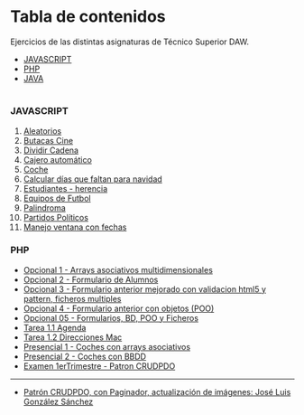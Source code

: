 # Tabla de contenidos
Ejercicios de las distintas asignaturas de Técnico Superior DAW.
* [JAVASCRIPT](#JAVASCRIPT)
* [PHP](#PHP)
* [JAVA](#JAVA)
#

### JAVASCRIPT
1. [Aleatorios](https://github.com/erabasco/javascript/tree/master/aleatorios)
2. [Butacas Cine](https://github.com/erabasco/javascript/tree/master/butacas)
3. [Dividir Cadena](https://github.com/erabasco/javascript/tree/master/cadena_mitad)
4. [Cajero automático](https://github.com/erabasco/javascript/tree/master/cajero)
5. [Coche](https://github.com/erabasco/javascript/tree/master/coches)
6. [Calcular días que faltan para navidad](https://github.com/erabasco/javascript/tree/master/dias_navidad)
7. [Estudiantes - herencia](https://github.com/erabasco/javascript/tree/master/estudiantes_herencia_classes)
8. [Equipos de Futbol](https://github.com/erabasco/javascript/tree/master/examen_equipos_futbol)
9. [Palindroma](https://github.com/erabasco/javascript/tree/master/palindroma)
10. [Partidos Políticos](https://github.com/erabasco/javascript/tree/master/partidos_politicos)
11. [Manejo ventana con fechas](https://github.com/erabasco/javascript/tree/master/ventana_fechas)


### PHP
* [Opcional 1 - Arrays asociativos multidimensionales](https://github.com/erabasco/php/tree/master/Opcional%201%20-%20Arrays%20asociativos%20multidimensionales)
* [Opcional 2 - Formulario de Alumnos](https://github.com/erabasco/php/tree/maste/Opcional%202%20-%20Formulario%20de%20Alumnos)
* [Opcional 3 - Formulario anterior mejorado con validacion html5 y pattern, ficheros multiples](https://github.com/erabasco/php/tree/master/Opcional%203%20-%20Formulario%20anterior%20mejorado%20con%20validacion%20html5%20y%20pattern%2C%20ficheros%20multiples)
* [Opcional 4 - Formulario anterior con objetos (POO)](https://github.com/erabasco/php/tree/master/Opcional%204%20-%20Formulario%20anterior%20con%20objetos%20(POO))
* [Opcional 05 - Formularios, BD, POO y Ficheros](https://github.com/erabasco/php/tree/master/Opcional%2005%20-%20Formularios%2C%20BD%2C%20POO%20y%20Ficheros)
* [Tarea 1.1 Agenda](https://github.com/erabasco/php/tree/master/Tarea_1_2)
* [Tarea 1.2 Direcciones Mac](https://github.com/erabasco/php/tree/master/Tareas_1_3)
* [Presencial 1 - Coches con arrays asociativos](https://github.com/erabasco/php/tree/master/Presencial%201%20-%20Coches%20con%20arrays%20asociativos)
* [Presencial 2 - Coches con BBDD](https://github.com/erabasco/php/tree/master/Presencial%202%20-%20Coches%20con%20BBDD)
* [Examen 1erTrimestre - Patron CRUDPDO](https://github.com/erabasco/php/tree/master/Examen%201erTrimestre%20-%20Patron%20CRUDPDO)
---
* [Patrón CRUDPDO, con Paginador, actualización de imágenes: José Luis González Sánchez](https://github.com/erabasco/php/tree/master/Model%20crudpdo%20Jose%20Luis)
